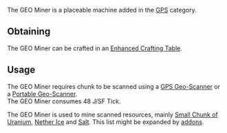 The GEO Miner is a placeable machine added in the [GPS](https://github.com/Slimefun/Slimefun4/wiki/GPS) category.

## Obtaining
The GEO Miner can be crafted in an [Enhanced Crafting Table](https://github.com/Slimefun/Slimefun4/wiki/Enhanced-Crafting-Table).

## Usage
The GEO Miner requires chunk to be scanned using a [GPS Geo-Scanner](https://github.com/Slimefun/Slimefun4/wiki/GPS-Geo-Scanner) or a [Portable Geo-Scanner](https://github.com/Slimefun/Slimefun4/wiki/Portable-Geo-Scanner).
</br> The GEO Miner consumes 48 J/SF Tick.

The GEO Miner is used to mine scanned resources, mainly [Small Chunk of Uranium](https://github.com/Slimefun/Slimefun4/wiki/Uranium), [Nether Ice](https://github.com/Slimefun/Slimefun4/wiki/Nether-Ice) and [Salt](https://github.com/Slimefun/Slimefun4/wiki/Miscellaneous-Items). This list might be expanded by [addons](https://github.com/Slimefun/Slimefun4/wiki/Addons).
